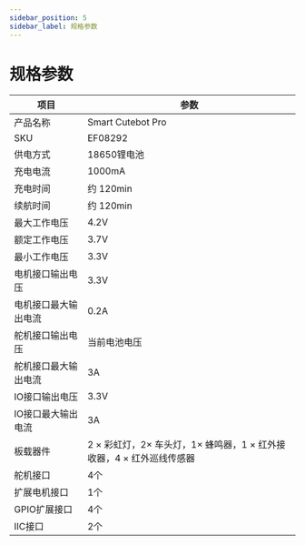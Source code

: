 ```yaml
---
sidebar_position: 5
sidebar_label: 规格参数
---
```


# 规格参数

| 项目 | 参数 |
|---|---|
|产品名称|Smart Cutebot Pro|
|SKU|EF08292|
|供电方式|18650锂电池|
|充电电流|1000mA|
|充电时间|约 120min|
|续航时间|约 120min|
|最大工作电压|4.2V|
|额定工作电压|3.7V|
|最小工作电压|3.3V|
|电机接口输出电压|3.3V|
|电机接口最大输出电流|0.2A|
|舵机接口输出电压|当前电池电压|
|舵机接口最大输出电流|3A|
|IO接口输出电压|3.3V|
|IO接口最大输出电流|3A|
|板载器件|2 × 彩虹灯，2× 车头灯，1× 蜂鸣器，1 × 红外接收器，4 × 红外巡线传感器|
|舵机接口|4个|
|扩展电机接口|1个|
|GPIO扩展接口|4个|
|IIC接口|2个|
